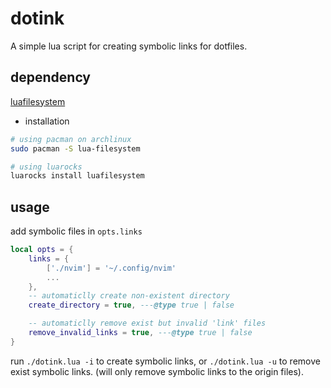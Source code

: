 # dotink

A simple lua script for creating symbolic links for dotfiles.

## dependency

[luafilesystem](https://github.com/lunarmodules/luafilesystem)

- installation

```sh
# using pacman on archlinux
sudo pacman -S lua-filesystem

# using luarocks
luarocks install luafilesystem
```

## usage

add symbolic files in `opts.links`

```lua
local opts = {
    links = {
        ['./nvim'] = '~/.config/nvim'
        ...
    },
    -- automaticlly create non-existent directory
    create_directory = true, ---@type true | false

    -- automaticlly remove exist but invalid 'link' files
    remove_invalid_links = true, ---@type true | false
}
```

run `./dotink.lua -i` to create symbolic links, or `./dotink.lua -u` to remove exist symbolic links. (will only remove symbolic links to the origin files).


